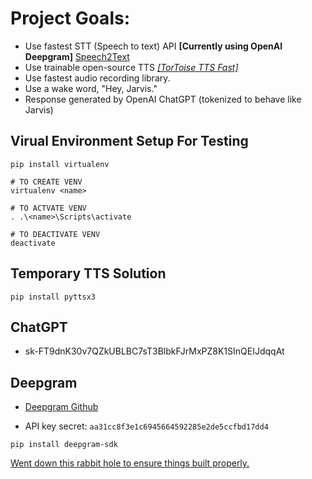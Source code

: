 # Project Goals:

* Use fastest STT (Speech to text) API **[Currently using OpenAI Deepgram]** [Speech2Text](https://huggingface.co/docs/transformers/model_doc/speech_to_text)
* Use trainable open-source TTS *[[TorToise TTS Fast]](https://github.com/152334H/tortoise-tts-fast)*
* Use fastest audio recording library. 
* Use a wake word, "Hey, Jarvis."
* Response generated by OpenAI ChatGPT (tokenized to behave like Jarvis)

## Virual Environment Setup For Testing

```pip install virtualenv```

```
# TO CREATE VENV
virtualenv <name>
```

```
# TO ACTVATE VENV
. .\<name>\Scripts\activate
```

```
# TO DEACTIVATE VENV
deactivate
```

## Temporary TTS Solution

```
pip install pyttsx3
```

## ChatGPT

* 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

## Deepgram

* [Deepgram Github](https://github.com/deepgram/deepgram-python-sdk)

* API key secret: `aa31cc8f3e1c6945664592285e2de5ccfbd17dd4`

```
pip install deepgram-sdk
```

[Went down this rabbit hole to ensure things built properly.](https://stackoverflow.com/questions/64261546/how-to-solve-error-microsoft-visual-c-14-0-or-greater-is-required-when-inst)
